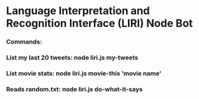 # Language Interpretation and Recognition Interface (LIRI) Node Bot
### Commands: 
### List my last 20 tweets: node liri.js my-tweets
### List movie stats: node liri.js movie-this 'movie name'
### Reads random.txt: node liri.js do-what-it-says
